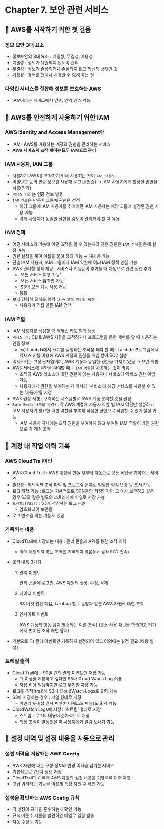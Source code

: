 # Chapter 7. 보안 관련 서비스
## 📌 AWS를 시작하기 위한 첫 걸음

### 정보 보안 3대 요소

- 정보보안의 3대 요소 : 기밀성, 무결성, 가용성
- 기밀성 : 정보가 유출되지 않도록 관리
- 무결성 : 정보가 손상되거나 손실되지 않고 최신의 상태인 것
- 가용성 : 정보를 언제나 사용할 수 있게 하는 것

### 다양한 서비스를 결합해 정보를 보호하는 AWS

- IAM이라는 서비스에서 인증, 인가 관리 가능

## 📌 AWS를 안전하게 사용하기 위한 IAM

### AWS Identity and Access Management란

- IAM : AWS를 사용하는 계정의 권한을 관리하는 서비스
- **AWS 서비스의 조작 제어는 모두 IAM으로 관리**

### IAM 사용자, IAM 그룹

- 사용자가 AWS를 조작하기 위해 사용하는 것이 `IAM 사용자`
- 비밀번호 등의 인증 정보를 사용해 로그인(인증) → IAM 사용자에게 할당된 권한을 사용(인가)
- `액세스 키`라는 인증 정보 발행
- `IAM 그룹`을 만들어 그룹에 권한을 설정
    - 해당 그룹에 IAM 사용자를 추가하면 IAM 사용자는 해당 그룹에 설정된 권한 사용 가능
    - 여러 사용자가 동일한 권한을 갖도록 관리해야 할 때 유용

### IAM 정책

- 어떤 서비스의 기능에 어떤 조작을 할 수 있는지와 같은 권한은 `IAM 정책`을 통해 설정 가능
- 권한 설정을 묶어 이름을 붙여 정의 가능 → 재사용 가능
- 단일 IAM 사용자, IAM 그룹이나 IAM 역할에 여러 IAM 정책 연결 가능
- AWS 관리형 정책 제공 : 서비스나 기능능이 추가될 때 자동으로 관련 권한 추가
    - ‘모든 서비스 이용 가능’
    - ‘모든 서비스 참조만 가능’
    - ‘S3의 모든 기능 사용 가능’
    - 등등
- 보다 강력한 정책을 원할 때 → `고객 관리형 정책`
    - 사용자가 직접 만든 IAM 정책

### IAM 역할

- IAM 사용자를 생성할 때 액세스 키도 함께 생성
- `액세스 키` : CLI로 AWS 자원을 조작하거나 프로그램을 통한 제어를 할 때 사용하는 인증 정보
    - ex) Lambda에서 EC2를 실행하는 조작을 해야 할 때 : Lambda 프로그램에서 액세스 키를 이용해 AWS 계정의 권한을 위임 받아 EC2 실행
- 액세스키는 고정 문자열이며, AWS 계정과 동일한 권한을 가지고 있음 → 보안 위협
- AWS 서비스에 권한을 부여할 때는 `IAM 역할`을 사용하는 것이 좋음
    - 조직의 AWS 리소스에 대한 권한이 없는 사용자나 서비스에 액세스 권한 위임 가능
    - 사용자에게 권한을 부여하는 게 아니라 ‘서비스’에 해당 서비스를 사용할 수 있는 ‘사용자’를 지정
- AWS 권장 사항 : 구축하는 시스템별로 AWS 계정 분리할 것을 권장
- `Role Switch(역할 변경)` : 각 AWS 계정에 사용자 역할 별 IAM 역할만 생성하고 IAM 사용자가 필요한 때만 역할을 부여해 적절한 권한으로 작업할 수 있게 설정 가능
    - IAM 사용자 자체에는 조작 권한을 부여하지 않고 부여된 IAM 역할이 가진 권한으로 각 계정 조작

## 📌 계정 내 작업 이력 기록

### AWS CloudTrail이란

- AWS Cloud Trail : AWS 계정을 만들 때부터 자동으로 모든 작업을 기록하는 서비스
- 필요성 : 악의적인 조작 파악 및 프로그램 문제로 발생한 설정 변경 등 조사 가능
- 로그 저장 가능 : 로그는 기본적으로 90일동안 저장되지만 그 이상 보관하고 싶은 경우 S3와 같은 별도의 스토리지에 파일로 저장 가능
- `트레일(Trail)` : S3에 저장하는 로그 파일
    - 암호화되어 보관됨
- 로그 변조를 막는 기능도 있음

### 기록되는 내용

- CloudTrail에 저장되는 내용 : 관리 콘솔과 API를 통한 조작 이력
    - 이에 해당되지 않는 조작은 기록되지 않음(ex. 원격 EC2 접속)
- 조작 내용 3가지
    1. 관리 이벤트
        
        관리 콘솔에 로그인, AWS 자원의 생성, 수정, 삭제
        
    2. 데이터 이벤트
        
        S3 버킷 관련 작업, Lambda 함수 실행과 같은 AWS 자원에 대한 조작
        
    3. 인사이트 이벤트
        
        AWS 계정의 행동 탐지(평소와는 다른 조작) (평소 사용 패턴을 학습하고 거기에서 벗어난 조작 패턴 탐지)
        
- 기본으로 (1) 관리 이벤트만 기록하게 설정되어 있고 이외에는 설정 필요 (비용 발생)

### 트레일 출력

- Cloud Trail에는 90일 간의 관리 이벤트만 저장 가능
    - 그 이상을 저장하고 싶다면 S3나 Cloud Watch Log 이용
    - 저장 비용 발생하지만 로그 무기한 저장 가능
- 로그를 추적(trail)해 S3나 CloudWatch Logs로 출력 가능
- S3에 저장하는 경우 : 파일 형태로 저장
    - 파일의 무결성 검사 파일(다이제스트 파일)도 출력 가능
- CloudWatch Logs에 저장 : ‘스트림’ 형태로 저장
    - 스트림 : 로그의 내용이 순차적으로 저장
    - 특정 조작이 발생했을 때 사용자에게 알림 보내기 가능
 
## 📌 설정 내역 및 설정 내용을 자동으로 관리

### 설정 이력을 저장하는 AWS Config

- AWS 자원에 대한 구성 정보와 변경 이력을 남기는 서비스
- 기본적으로 7년치 정보 저장
- CloudTrail과 다르게 AWS 자원의 설정 내용을 기반으로 이력 저장
- 고급 쿼리라는 기능을 이용해 특정 자원 수 확인 가능

### 설정을 확인하는 AWS Config 규칙

- 각 설정이 규칙을 준수하는지 확인 가능
- 규칙 미준수 자원을 발견하면 메일로 알림 발송
- 자동 수정도 가능
